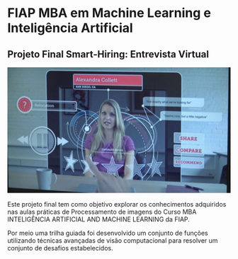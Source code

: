 # FIAP MBA em Machine Learning e Inteligência Artificial


## Projeto Final Smart-Hiring: Entrevista Virtual

<p align="center">
<img src="imagens/smart-hiring.jpg">
</p>

Este projeto final tem como objetivo explorar os conhecimentos adquiridos nas aulas práticas de Processamento de imagens do Curso MBA INTELIGÊNCIA ARTIFICIAL AND MACHINE LEARNING da FIAP. 

Por meio uma trilha guiada  foi desenvolvido um conjunto de funções utilizando técnicas avançadas de visão computacional para resolver um conjunto de desafios estabelecidos. 
